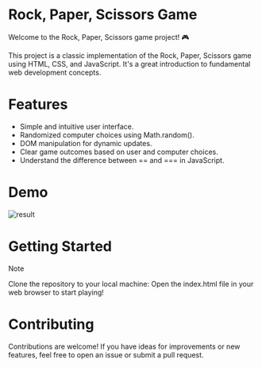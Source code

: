 # Rock, Paper, Scissors Game
Welcome to the Rock, Paper, Scissors game project! 🎮

This project is a classic implementation of the Rock, Paper, Scissors game using HTML, CSS, and JavaScript. It's a great introduction to fundamental web development concepts.

# Features
- Simple and intuitive user interface.
- Randomized computer choices using Math.random().
- DOM manipulation for dynamic updates.
- Clear game outcomes based on user and computer choices.
- Understand the difference between == and === in JavaScript.

# Demo
![result](https://github.com/Shiroo77/JavaScript-Rock-Paper-Scissors-Game/assets/141759574/ad04341b-0015-4b4c-8407-00daa69d1750)

# Getting Started

> [!NOTE]
> Clone the repository to your local machine: 
> Open the index.html file in your web browser to start playing!

# Contributing

Contributions are welcome! If you have ideas for improvements or new features, feel free to open an issue or submit a pull request.
